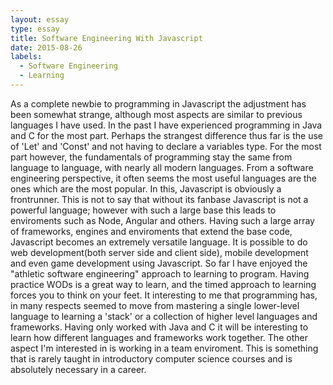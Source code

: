```yaml
---
layout: essay
type: essay
title: Software Engineering With Javascript
date: 2015-08-26
labels:
  - Software Engineering
  - Learning
---
```


As a complete newbie to programming in Javascript the adjustment has been somewhat strange, although most aspects are similar to previous languages I have used. In the past I have experienced programming in Java and C for the most part. Perhaps the strangest difference thus far is the use of 'Let' and 'Const' and not having to declare a variables type. For the most part however, the fundamentals of programming stay the same from language to language, with nearly all modern languages. 
From a software engineering perspective, it often seems the most useful languages are the ones which are the most popular. In this, Javascript is obviously a frontrunner. This is not to say that without its fanbase Javascript is not a powerful language; however with such a large base this leads to enviroments such as Node, Angular and others. Having such a large array of frameworks, engines and enviroments that extend the base code, Javascript becomes an extremely versatile language. It is possible to do web development(both server side and client side), mobile development and even game development using Javascript. 
So far I have enjoyed the "athletic software engineering" approach to learning to program. Having practice WODs is a great way to learn, and the timed approach to learning forces you to think on your feet. It interesting to me that programming has, in many respects seemed to move from mastering a single lower-level language to learning a 'stack' or a collection of higher level languages and frameworks. Having only worked with Java and C it will be interesting to learn how different languages and frameworks work together. The other aspect I'm interested in is working in a team enviroment. This is something that is rarely taught in introductory computer science courses and is absolutely necessary in a career. 
